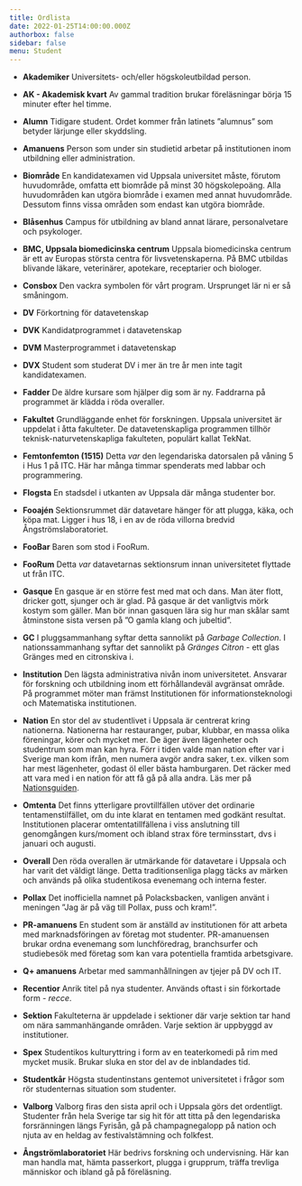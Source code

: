 ```yaml
---
title: Ordlista
date: 2022-01-25T14:00:00.000Z
authorbox: false
sidebar: false
menu: Student
---
```


- **Akademiker**
  Universitets- och/eller högskoleutbildad person.

- **AK - Akademisk kvart**
  Av gammal tradition brukar föreläsningar börja 15 minuter efter hel timme.

- **Alumn**
  Tidigare student. Ordet kommer från latinets ”alumnus” som betyder lärjunge eller skyddsling.

- **Amanuens**
  Person som under sin studietid arbetar på institutionen inom utbildning
  eller administration.

- **Biområde**
  En kandidatexamen vid Uppsala universitet måste, förutom huvudområde,
  omfatta ett biområde på minst 30 högskolepoäng. Alla huvudområden kan
  utgöra biområde i examen med annat huvudområde. Dessutom finns vissa
  områden som endast kan utgöra biområde.

- **Blåsenhus**
  Campus för utbildning av bland annat lärare, personalvetare och psykologer.

- **BMC, Uppsala biomedicinska centrum**
  Uppsala biomedicinska centrum är ett av Europas största centra för
  livsvetenskaperna. På BMC utbildas blivande läkare, veterinärer,
  apotekare, receptarier och biologer.

- **Consbox**
  Den vackra symbolen för vårt program. Ursprunget lär ni er så småningom.

- **DV**
  Förkortning för datavetenskap

- **DVK**
  Kandidatprogrammet i datavetenskap

- **DVM**
  Masterprogrammet i datavetenskap

- **DVX**
  Student som studerat DV i mer än tre år men inte tagit kandidatexamen.

- **Fadder**
  De äldre kursare som hjälper dig som är ny. Faddrarna på programmet är
  klädda i röda overaller.

- **Fakultet**
  Grundläggande enhet för forskningen. Uppsala universitet är uppdelat i
  åtta fakulteter. De datavetenskapliga programmen tillhör
  teknisk-naturvetenskapliga fakulteten, populärt kallat TekNat.

- **Femtonfemton (1515)**
  Detta *var* den legendariska datorsalen på våning 5 i Hus 1 på ITC. Här har många timmar spenderats med labbar och programmering.

- **Flogsta**
  En stadsdel i utkanten av Uppsala där många studenter bor.

- **Fooajén**
  Sektionsrummet där datavetare hänger för att plugga, käka, och köpa mat. Ligger i hus 18, i en av de röda villorna bredvid Ångströmslaboratoriet.

- **FooBar**
  Baren som stod i FooRum.

- **FooRum**
  Detta *var* datavetarnas sektionsrum innan universitetet flyttade ut från ITC.

- **Gasque**
  En gasque är en större fest med mat och dans. Man äter flott, dricker gott,
  sjunger och är glad. På gasque är det vanligtvis mörk kostym som gäller. Man bör innan gasquen lära sig hur man skålar samt åtminstone sista versen på ”O gamla klang och jubeltid”.

- **GC**
  I pluggsammanhang syftar detta sannolikt på *Garbage Collection*. I nationssammanhang syftar det sannolikt på *Gränges Citron* - ett glas Gränges med en citronskiva i.

- **Institution**
  Den lägsta administrativa nivån inom universitetet. Ansvarar för forskning
  och utbildning inom ett förhållandeväl avgränsat område. På programmet
  möter man främst Institutionen för informationsteknologi och Matematiska
  institutionen.

- **Nation**
  En stor del av studentlivet i Uppsala är centrerat kring nationerna.
  Nationerna har restauranger, pubar, klubbar, en massa olika föreningar,
  körer och mycket mer. De äger även lägenheter och studentrum som man kan
  hyra. Förr i tiden valde man nation efter var i Sverige man kom ifrån, men
  numera avgör andra saker, t.ex. vilken som har mest lägenheter, godast öl
  eller bästa hamburgaren. Det räcker med att vara med i en nation för att
  få gå på alla andra. Läs mer på [Nationsguiden](https://nationsguiden.se).

- **Omtenta**
  Det finns ytterligare provtillfällen utöver det ordinarie
  tentamenstilfället, om du inte klarat en tentamen med godkänt resultat.
  Institutionen placerar omtentatillfällena i viss anslutning till
  genomgången kurs/moment och ibland strax före terminsstart, dvs i januari
  och augusti.

- **Overall**
  Den röda overallen är utmärkande för datavetare i Uppsala och har varit
  det väldigt länge. Detta traditionsenliga plagg täcks av märken och används
  på olika studentikosa evenemang och interna fester.

- **Pollax**
  Det inofficiella namnet på Polacksbacken, vanligen använt i meningen
  ”Jag är på väg till Pollax, puss och kram!”.

- **PR-amanuens**
  En student som är anställd av institutionen för att arbeta med
  marknadsföringen av företag mot studenter. PR-amanuensen brukar ordna
  evenemang som lunchföredrag, branchsurfer och studiebesök med företag som
  kan vara potentiella framtida arbetsgivare.

- **Q+ amanuens**
  Arbetar med sammanhållningen av tjejer på DV och IT.

- **Recentior**
  Anrik titel på nya studenter. Används oftast i sin förkortade form - *recce*.

- **Sektion**
  Fakulteterna är uppdelade i sektioner där varje sektion tar hand om nära
  sammanhängande områden. Varje sektion är uppbyggd av institutioner.

- **Spex**
  Studentikos kulturyttring i form av en teaterkomedi på rim med mycket
  musik. Brukar sluka en stor del av de inblandades tid.

- **Studentkår**
  Högsta studentinstans gentemot universitetet i frågor som rör studenternas
  situation som studenter.

- **Valborg**
  Valborg firas den sista april och i Uppsala görs det ordentligt.
  Studenter från hela Sverige tar sig hit för att titta på den legendariska
  forsränningen längs Fyrisån, gå på champagnegalopp på nation och njuta av
  en heldag av festivalstämning och folkfest.

- **Ångströmlaboratoriet**
  Här bedrivs forskning och undervisning. Här kan man handla mat, hämta passerkort, plugga i grupprum, träffa trevliga människor och ibland gå på föreläsning.